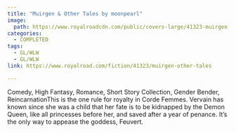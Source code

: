 ```yaml
---
title: "Muirgen & Other Tales by moonpearl"
image:
  path: https://www.royalroadcdn.com/public/covers-large/41323-muirgen-other-tales.jpg
categories:
  - COMPLETED
tags:
  - GL/WLW
  - GL/WLW
link: https://www.royalroad.com/fiction/41323/muirgen-other-tales

---
```

Comedy, High Fantasy, Romance, Short Story Collection, Gender Bender, ReincarnationThis is the one rule for royalty in Corde Femmes. Vervain has known since she was a child that her fate is to be kidnapped by the Demon Queen, like all princesses before her, and saved after a year of penance. It’s the only way to appease the goddess, Feuvert.

